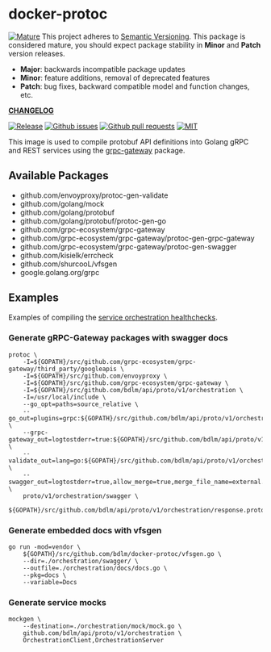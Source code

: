 # docker-protoc

<a href="https://github.com/mkenney/software-guides/blob/master/STABILITY-BADGES.md#mature"><img src="https://img.shields.io/badge/stability-mature-008000.svg" alt="Mature"></a> This project adheres to [Semantic Versioning](https://semver.org/spec/v2.0.0.html). This package is considered mature, you should expect package stability in <strong>Minor</strong> and <strong>Patch</strong> version releases.

- **Major**: backwards incompatible package updates
- **Minor**: feature additions, removal of deprecated features
- **Patch**: bug fixes, backward compatible model and function changes, etc.

**[CHANGELOG](CHANGELOG.md)**<br>

<a href="https://github.com/bdlm/docker-protoc/blob/master/CHANGELOG.md"><img src="https://img.shields.io/github/v/release/bdlm/docker-protoc" alt="Release"></a>
<a href="https://github.com/bdlm/docker-protoc/issues"><img src="https://img.shields.io/github/issues-raw/bdlm/docker-protoc.svg" alt="Github issues"></a>
<a href="https://github.com/bdlm/docker-protoc/pulls"><img src="https://img.shields.io/github/issues-pr/bdlm/docker-protoc.svg" alt="Github pull requests"></a>
<a href="https://github.com/bdlm/docker-protoc/blob/master/LICENSE"><img src="https://img.shields.io/github/license/bdlm/docker-protoc.svg" alt="MIT"></a>

This image is used to compile protobuf API definitions into Golang gRPC and REST services using the [grpc-gateway](https://github.com/grpc-ecosystem/grpc-gateway) package.

## Available Packages

* github.com/envoyproxy/protoc-gen-validate
* github.com/golang/mock
* github.com/golang/protobuf
* github.com/golang/protobuf/protoc-gen-go
* github.com/grpc-ecosystem/grpc-gateway
* github.com/grpc-ecosystem/grpc-gateway/protoc-gen-grpc-gateway
* github.com/grpc-ecosystem/grpc-gateway/protoc-gen-swagger
* github.com/kisielk/errcheck
* github.com/shurcooL/vfsgen
* google.golang.org/grpc

## Examples
Examples of compiling the [service orchestration healthchecks](https://github.com/bdlm/api/tree/master/proto/v1/orchestration).

### Generate gRPC-Gateway packages with swagger docs
```
protoc \
	-I=${GOPATH}/src/github.com/grpc-ecosystem/grpc-gateway/third_party/googleapis \
	-I=${GOPATH}/src/github.com/envoyproxy \
	-I=${GOPATH}/src/github.com/grpc-ecosystem/grpc-gateway \
	-I=${GOPATH}/src/github.com/bdlm/api/proto/v1/orchestration \
	-I=/usr/local/include \
	--go_opt=paths=source_relative \
	--go_out=plugins=grpc:${GOPATH}/src/github.com/bdlm/api/proto/v1/orchestration \
	--grpc-gateway_out=logtostderr=true:${GOPATH}/src/github.com/bdlm/api/proto/v1/orchestration \
	--validate_out=lang=go:${GOPATH}/src/github.com/bdlm/api/proto/v1/orchestration \
	--swagger_out=logtostderr=true,allow_merge=true,merge_file_name=external.swagger:${GOPATH}/src/github.com/bdlm/api/ \
	proto/v1/orchestration/swagger \
	${GOPATH}/src/github.com/bdlm/api/proto/v1/orchestration/response.proto
```

### Generate embedded docs with vfsgen
```
go run -mod=vendor \
	${GOPATH}/src/github.com/bdlm/docker-protoc/vfsgen.go \
	--dir=./orchestration/swagger/ \
	--outfile=./orchestration/docs/docs.go \
	--pkg=docs \
	--variable=Docs
```

### Generate service mocks
```
mockgen \
	--destination=./orchestration/mock/mock.go \
	github.com/bdlm/api/proto/v1/orchestration \
	OrchestrationClient,OrchestrationServer
```


